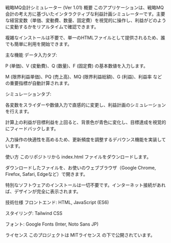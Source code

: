 戦略MQ会計シミュレーター (Ver 1.01)
概要
このアプリケーションは、戦略MQ会計の考え方に基づいたインタラクティブな利益計画シミュレーターです。主要な経営変数（単価、変動費、数量、固定費）を視覚的に操作し、利益がどのように変動するかをリアルタイムで確認できます。

複雑なインストールは不要で、単一のHTMLファイルとして提供されるため、誰でも簡単に利用を開始できます。

主な機能
データ入力タブ:

P (単価)、V (変動費)、Q (数量)、F (固定費) の基本数値を入力します。

M (限界利益単価)、PQ (売上高)、MQ (限界利益総額)、G (利益)、利益率 などの重要指標が自動計算されます。

シミュレーションタブ:

各変数をスライダーや数値入力で直感的に変更し、利益計画のシミュレーションを行えます。

計算上の利益が目標利益を上回ると、背景色が青色に変化し、目標達成を視覚的にフィードバックします。

入力操作の快適性を高めるため、更新頻度を調整するデバウンス機能を実装しています。

使い方
このリポジトリから index.html ファイルをダウンロードします。

ダウンロードしたファイルを、お使いのウェブブラウザ（Google Chrome, Firefox, Safari, Edgeなど）で開きます。

特別なソフトウェアのインストールは一切不要です。インターネット接続があれば、デザインが完全に表示されます。

技術仕様
フロントエンド: HTML, JavaScript (ES6)

スタイリング: Tailwind CSS

フォント: Google Fonts (Inter, Noto Sans JP)

ライセンス
このプロジェクトは MITライセンス の下で公開されています。
